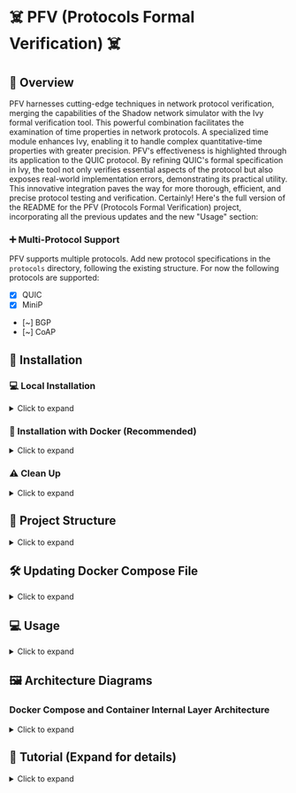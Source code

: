 # :skull_and_crossbones: PFV (Protocols Formal Verification) :skull_and_crossbones:

## :rocket: Overview

PFV harnesses cutting-edge techniques in network protocol verification, merging the capabilities of the Shadow network simulator with the Ivy formal verification tool. This powerful combination facilitates the examination of time properties in network protocols. A specialized time module enhances Ivy, enabling it to handle complex quantitative-time properties with greater precision. PFV's effectiveness is highlighted through its application to the QUIC protocol. By refining QUIC's formal specification in Ivy, the tool not only verifies essential aspects of the protocol but also exposes real-world implementation errors, demonstrating its practical utility. This innovative integration paves the way for more thorough, efficient, and precise protocol testing and verification.
Certainly! Here's the full version of the README for the PFV (Protocols Formal Verification) project, incorporating all the previous updates and the new "Usage" section:

### :heavy_plus_sign: Multi-Protocol Support

PFV supports multiple protocols. Add new protocol specifications in the `protocols` directory, following the existing structure.
For now the following protocols are supported:
- [X] QUIC
- [X] MiniP
- [~] BGP
- [~] CoAP

## :wrench: Installation

### :computer: Local Installation

<details>
<summary>Click to expand</summary>

Clone the repository and initialize submodules:

```bash
git submodule update --init --recursive
git submodule update --recursive
```

Switch to the development branch for CoAP protocol:

```bash
cd src/Protocols-Ivy/
git fetch
git checkout development-CoAP
```

Then, proceed with the installation:

```bash
make install
```
</details>

### :whale: Installation with Docker (Recommended)

<details>
<summary>Click to expand</summary>

For a full installation including all dependencies and configurations:

```bash
make build-docker-compose-full
```

For a standard installation:

```bash
make build-docker-compose
```
</details>

### :warning: Clean Up

<details>
<summary>Click to expand</summary>

To clean Docker images and system:

```bash
make clean-docker-full
```
</details>

## :open_file_folder: Project Structure

<details>
<summary>Click to expand</summary>

- `protocols/`: Specifications for supported protocols.
- `tools/`: Utility scripts.
- `docker/`: Docker configurations.
- `tests/`: Testing scripts.
</details>

## :hammer_and_wrench: Updating Docker Compose File

<details>
<summary>Click to expand</summary>

To update `docker-compose.yml`, edit the file in the `docker/` directory and run:

```bash
make build-docker-compose
```
</details>

## :computer: Usage

<details>
<summary>Click to expand</summary>

PFV offers a wide range of command-line options to tailor its functionality to your needs:

[Include detailed usage instructions here, as provided in the previous response]

</details>

## :framed_picture: Architecture Diagrams

### Docker Compose and Container Internal Layer Architecture

<details>
<summary>Click to expand</summary>

| Docker Compose Architecture | Docker Container Internal Architecture |
|:---------------------------:|:--------------------------------------:|
| ![Docker Compose Architecture](file-AloKpJ1kRqVFe2sOVxjAfFIO) | ![Docker Container Internal Architecture](file-YoPEG0mGDXMFvzR5kg3HVYnC) |

</details>

## :book: Tutorial (Expand for details)

<details>
<summary>Click to expand</summary>

### Getting Started with PFV

1. Clone the repository and navigate to the project directory.
2. Follow the installation steps for Docker.
3. Start with running basic tests...

</details>
